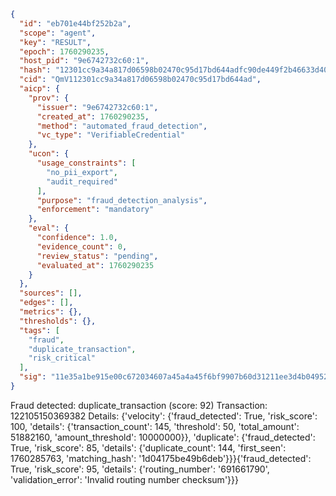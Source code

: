 ```json
{
  "id": "eb701e44bf252b2a",
  "scope": "agent",
  "key": "RESULT",
  "epoch": 1760290235,
  "host_pid": "9e6742732c60:1",
  "hash": "12301cc9a34a817d06598b02470c95d17bd644adfc90de449f2b46633d40b982",
  "cid": "QmV112301cc9a34a817d06598b02470c95d17bd644ad",
  "aicp": {
    "prov": {
      "issuer": "9e6742732c60:1",
      "created_at": 1760290235,
      "method": "automated_fraud_detection",
      "vc_type": "VerifiableCredential"
    },
    "ucon": {
      "usage_constraints": [
        "no_pii_export",
        "audit_required"
      ],
      "purpose": "fraud_detection_analysis",
      "enforcement": "mandatory"
    },
    "eval": {
      "confidence": 1.0,
      "evidence_count": 0,
      "review_status": "pending",
      "evaluated_at": 1760290235
    }
  },
  "sources": [],
  "edges": [],
  "metrics": {},
  "thresholds": {},
  "tags": [
    "fraud",
    "duplicate_transaction",
    "risk_critical"
  ],
  "sig": "11e35a1be915e00c672034607a45a4a45f6bf9907b60d31211ee3d4b04952e60"
}
```

Fraud detected: duplicate_transaction (score: 92)
Transaction: 122105150369382
Details: {'velocity': {'fraud_detected': True, 'risk_score': 100, 'details': {'transaction_count': 145, 'threshold': 50, 'total_amount': 51882160, 'amount_threshold': 10000000}}, 'duplicate': {'fraud_detected': True, 'risk_score': 85, 'details': {'duplicate_count': 144, 'first_seen': 1760285763, 'matching_hash': '1d04175be49b6deb'}}}{'fraud_detected': True, 'risk_score': 95, 'details': {'routing_number': '691661790', 'validation_error': 'Invalid routing number checksum'}}}